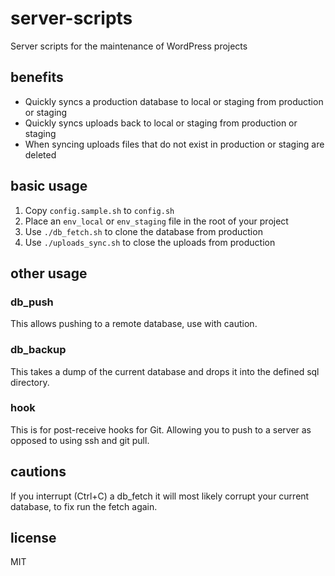 server-scripts
==============

Server scripts for the maintenance of WordPress projects

## benefits

- Quickly syncs a production database to local or staging from production or staging
- Quickly syncs uploads back to local or staging from production or staging
- When syncing uploads files that do not exist in production or staging are deleted

## basic usage

1. Copy `config.sample.sh` to `config.sh`
2. Place an `env_local` or `env_staging` file in the root of your project
3. Use `./db_fetch.sh` to clone the database from production
4. Use `./uploads_sync.sh` to close the uploads from production

## other usage

### db_push

This allows pushing to a remote database, use with caution.

### db_backup

This takes a dump of the current database and drops it into the defined sql directory.

### hook

This is for post-receive hooks for Git. Allowing you to push to a server as opposed to using ssh and git pull.

## cautions

If you interrupt (Ctrl+C) a db_fetch it will most likely corrupt your current database, to fix run the fetch again.

## license

MIT